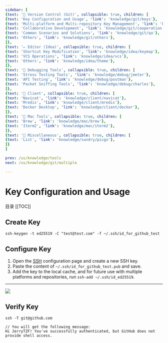 ```yaml
---
sidebar: [
{text: '🚩 Version Control (Git)', collapsible: true, children: [
{text: 'Key Configuration and Usage', 'link': 'knowledge/git/keys'},
{text: 'Multi-platform and Multi-repository Key Management', 'link': 'knowledge/git/multiple'},
{text: 'Collaborative Development', 'link': 'knowledge/git/cooperation'},
{text: 'Common Scenarios and Solutions', 'link': 'knowledge/git/qa'},
{text: 'Others', 'link': 'knowledge/git/others'},
]},
{text: '✏️ Editor (Idea)', collapsible: true, children: [
{text: 'Shortcut Key Modification', 'link': 'knowledge/idea/keymap'},
{text: 'VCS Operations', 'link': 'knowledge/idea/vcs'},
{text: 'Others', 'link': 'knowledge/idea/theme'},
]},
{text: '🎁 Debugging Tools', collapsible: true, children: [
{text: 'Stress Testing Tools', 'link': 'knowledge/debug/jmeter'},
{text: 'API Testing', 'link': 'knowledge/debug/postman'},
{text: 'Packet Sniffing Tools', 'link': 'knowledge/debug/charles'},
]},
{text: '🔭 Client', collapsible: true, children: [
{text: 'Navicat', 'link': 'knowledge/client/navicat'},
{text: 'Mredis', 'link': 'knowledge/client/mredis'},
{text: 'Docker Desktop', 'link': 'knowledge/client/docker'},
]},
{text: '🍎 Mac Tools', collapsible: true, children: [
{text: 'Brew', 'link': 'knowledge/mac/brew'},
{text: 'Iterm2', 'link': 'knowledge/mac/iterm2'},
]},
{text: '🌈 Miscellaneous', collapsible: true, children: [
{text: 'List', 'link': 'knowledge/sundry/picgo'},
]}
]

prev: /us/knowledge/tools
next: /us/knowledge/git/multiple

---
```


# Key Configuration and Usage

目录
[[TOC]]

## Create Key

```shell:no-line-numbers
ssh-keygen -t ed25519 -C "test@test.com" -f ~/.ssh/id_for_github_test
```

## Configure Key

1. Open the [SSH](https://github.com/settings/keys) configuration page and create a new SSH key.
2. Paste the content of `~/.ssh/id_for_github_test.pub` and save.
3. Add the key to the local cache, and for future use with multiple platforms and repositories, run `ssh-add ~/.ssh/id_ed25519`.

---

![](https://img.tzf-foryou.xyz/img/20231016114341.png)

## Verify Key

```shell:no-line-numbers
ssh -T git@github.com

// You will get the following message:
Hi JerryTZF! You've successfully authenticated, but GitHub does not provide shell access.
```
